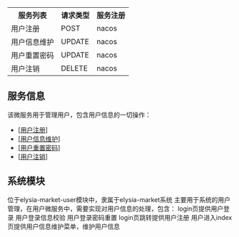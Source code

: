 
<table>
<tr>
<th>服务列表</th><th>请求类型</th><th>服务注册</th>
</tr>
<tr>
<td>用户注册</td><td>POST</td><td>nacos</td>
</tr>
<tr>
<td>用户信息维护</td><td>UPDATE</td><td>nacos</td>
</tr>
<tr>
<td>用户重置密码</td><td>UPDATE</td><td>nacos</td>
</tr>
<tr>
<td>用户注销</td><td>DELETE</td><td>nacos</td>
</tr>
</table>

## 服务信息
该微服务用于管理用户，包含用户信息的一切操作：
- [[用户注册](用户注册.md)]
- [[用户信息维护](用户信息维护.md)]
- [[用户重置密码](用户重置密码.md)]
- [[用户注销](用户注销.md)]</br>

## 系统模块
位于elysia-market-user模块中，隶属于elysia-market系统
主要用于系统的用户管理，在用户微服务中，需要实现对用户信息的处理，包含：
login页提供用户登录
用户登录信息校验
用户登录密码重置
login页跳转提供用户注册
用户进入index页提供用户信息维护菜单，维护用户信息